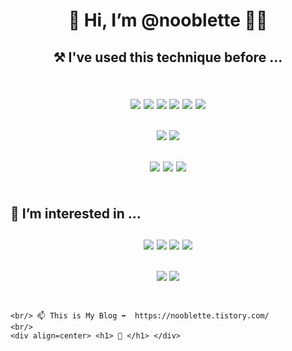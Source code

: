 <!--- ![image](https://m.mademoment.com/web/product/big/20200615/8148d604da1489c0cc2ac8b5375e5702.jpg) --->
<h1> <div align=center> 👋 Hi, I’m @nooblette 🧑‍💻 </div>
<!--- <h2> 🌱 I’m currently learning ... <br/> --->
	<h2> <div align=center> ⚒ I've used this technique before ... </div> <br/>
		<br/>
		<div align=center> <img src="https://img.shields.io/badge/Python-3776AB?style=flat-square&logo=Python&logoColor=yellow"/>
		<img src="https://img.shields.io/badge/Django-092E20?style=flat-square&logo=Django&logoColor=critical"/>
		<img src="https://img.shields.io/badge/Java-007396?style=flat-square&logo=Java&logoColor=white"/>
		<img src="https://img.shields.io/badge/SpringBoot-6DB33F?style=flat-square&logo=SpringBoot&logoColor=white"/>
		<img src="https://img.shields.io/badge/C-A8B9CC?style=flat-square&logo=C&logoColor=white"/>
		<img src="https://img.shields.io/badge/C++-00599C?style=flat-square&logo=C%2B%2B&logoColor=white"/>
		</div>
		<br/>
		<div align=center> 
		<img src="https://img.shields.io/badge/MySQL-4479A1?style=flat-square&logo=MySQL&logoColor=white"/>
		<img src="https://img.shields.io/badge/MariaDB-003545?style=flat-square&logo=MariaDB&logoColor=white"/>
		</div>
		<br/>
		<div align=center> 
		<img src="https://img.shields.io/badge/Aws-232F3E?style=flat-square&logo=Python&logoColor=white"/>
		<img src="https://img.shields.io/badge/Git-F05032?style=flat-square&logo=Git&logoColor=white"/>
		<img src="https://img.shields.io/badge/Notion-000000?style=flat-square&logo=Notion&logoColor=white"/>
		</div>
		<br/>
	<br/> 👀 I’m interested in ... <br/>
		<br/>
		<div align=center> 
		<img src="https://img.shields.io/badge/JavaScript-F7DF1E?style=flat-square&logo=JavaScript&logoColor=white"/>
		<img src="https://img.shields.io/badge/Node.JS-339933?style=flat-square&logo=Node.JS&logoColor=white"/>
		<img src="https://img.shields.io/badge/React-61DAFB?style=flat-square&logo=React&logoColor=white"/>
		<img src="https://img.shields.io/badge/TypeScript-3178C6?style=flat-square&logo=TypeScript&logoColor=white"/>
		</div>
		<br/>
		<div align=center> 
		<img src="https://img.shields.io/badge/MongoDB-47A248?style=flat-square&logo=MongoDB&logoColor=white"/>
		<img src="https://img.shields.io/badge/NestJS-E0234E?style=flat-square&logo=NestJS&logoColor=white"/>
		</div>
		<br/>
	</h2>

	<br/> 📫 This is My Blog ➡️  https://nooblette.tistory.com/
	<br/>
	<div align=center> <h1> 🙂 </h1> </div>
</h1> 	



<!---
- 💞️ I’m looking to collaborate on ...
- 📫 How to reach me ...
--->
<!---
nooblette/nooblette is a ✨ special ✨ repository because its `README.md` (this file) appears on your GitHub profile.
You can click the Preview link to take a look at your changes.
--->
